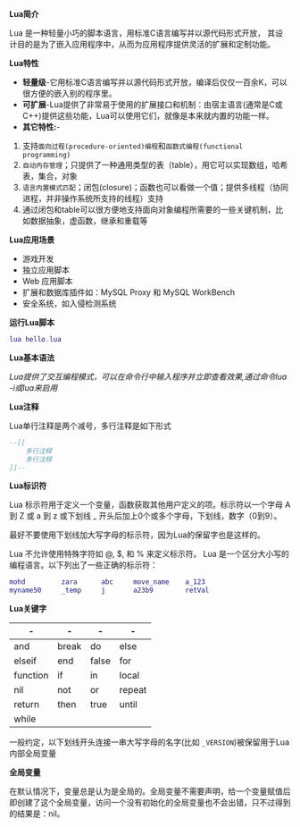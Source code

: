 
**Lua简介**

Lua 是一种轻量小巧的脚本语言，用标准C语言编写并以源代码形式开放， 其设计目的是为了嵌入应用程序中，从而为应用程序提供灵活的扩展和定制功能。

**Lua特性**

* **轻量级**-它用标准C语言编写并以源代码形式开放，编译后仅仅一百余K，可以很方便的嵌入别的程序里。
* **可扩展**-Lua提供了非常易于使用的扩展接口和机制：由宿主语言(通常是C或C++)提供这些功能，Lua可以使用它们，就像是本来就内置的功能一样。
* **其它特性:**-

1. 支持`面向过程(procedure-oriented)编程`和`函数式编程(functional programming)`
2. `自动内存管理`；只提供了一种通用类型的表（table），用它可以实现数组，哈希表，集合，对象
3.  `语言内置模式匹配`；闭包(closure)；函数也可以看做一个值；提供多线程（协同进程，并非操作系统所支持的线程）支持
4. 通过闭包和table可以很方便地支持面向对象编程所需要的一些关键机制，比如数据抽象，虚函数，继承和重载等

**Lua应用场景**

* 游戏开发
* 独立应用脚本
* Web 应用脚本
* 扩展和数据库插件如：MySQL Proxy 和 MySQL WorkBench
* 安全系统，如入侵检测系统

**运行Lua脚本**

```lua
lua hello.lua
```

**Lua基本语法**

*Lua提供了交互编程模式，可以在命令行中输入程序并立即查看效果,通过命令lua -i或lua来启用*

**Lua注释**

Lua单行注释是两个减号，多行注释是如下形式

```lua
--[[
    多行注释
    多行注释
]]--
```

**Lua标识符**

Lua 标示符用于定义一个变量，函数获取其他用户定义的项。标示符以一个字母 A 到 Z 或 a 到 z 或下划线 _ 开头后加上0个或多个字母，下划线，数字（0到9）。

最好不要使用下划线加大写字母的标示符，因为Lua的保留字也是这样的。

Lua 不允许使用特殊字符如 @, $, 和 % 来定义标示符。 Lua 是一个区分大小写的编程语言。以下列出了一些正确的标示符：

```lua
mohd         zara      abc     move_name    a_123
myname50     _temp     j       a23b9        retVal
```

**Lua关键字**

-|-|-|-
-|-|-|-
and|	break|	do|	else
elseif|	end|	false|	for
function|	if|	in|	local
nil|	not|	or|	repeat
return|	then|	true|	until
while|

一般约定，以下划线开头连接一串大写字母的名字(比如 `_VERSION`)被保留用于Lua内部全局变量

**全局变量**

在默认情况下，变量总是认为是全局的。全局变量不需要声明，给一个变量赋值后即创建了这个全局变量，访问一个没有初始化的全局变量也不会出错，只不过得到的结果是：nil。
